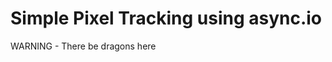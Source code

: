 Simple Pixel Tracking using async.io
===================================

WARNING - There be dragons here
